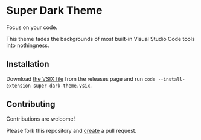 # Super Dark Theme

Focus on your code.

This theme fades the backgrounds of most built-in Visual Studio Code tools into nothingness.

## Installation

Download [the VSIX file](https://github.com/sgvictorino/vs-code-super-dark-theme/releases/download/1.0.0/super-dark-theme.vsix) from the releases page and run `code --install-extension super-dark-theme.vsix`.

## Contributing

Contributions are welcome!

Please fork this repository and [create](https://help.github.com/articles/creating-a-pull-request-from-a-fork) a pull request.